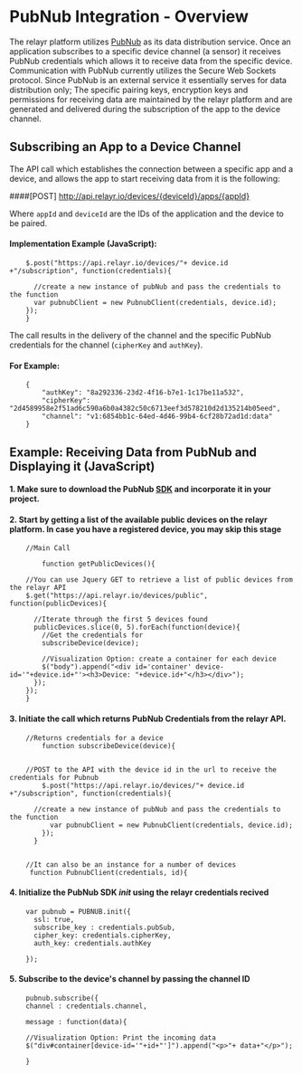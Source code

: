 # PubNub Integration - Overview

The relayr platform utilizes [PubNub](http://www.pubnub.com/) as its data distribution service. Once an application subscribes to a specific device channel (a sensor) it receives PubNub credentials which allows it to receive data from the specific device.
Communication with PubNub currently utilizes the Secure Web Sockets protocol. Since PubNub is an external service it essentially serves for data distribution only; The specific pairing keys, encryption keys and permissions for receiving data are maintained by the relayr platform and are generated and delivered during the subscription of the app to the device channel.

## Subscribing an App to a Device Channel

The API call which establishes the connection between a specific app and a device, and allows the app to start receiving data from it is the following:

####[POST] http://api.relayr.io/devices/{deviceId}/apps/{appId}

Where `appId` and `deviceId` are the IDs of the application and the device to be paired.

#### Implementation Example (JavaScript):

	
	    $.post("https://api.relayr.io/devices/"+ device.id +"/subscription", function(credentials){
	
	      //create a new instance of pubNub and pass the credentials to the function
	      var pubnubClient = new PubnubClient(credentials, device.id);
	    });
	  	}


The call results in the delivery of the channel and the specific PubNub credentials for the channel (`cipherKey` and `authKey`).

#### For Example:

		{
		    "authKey": "8a292336-23d2-4f16-b7e1-1c17be11a532",
		    "cipherKey": "2d4589958e2f51ad6c590a6b0a4382c50c6713eef3d578210d2d135214b05eed",
		    "channel": "v1:6854bb1c-64ed-4d46-99b4-6cf28b72ad1d:data"
		}

## Example: Receiving Data from PubNub and Displaying it (JavaScript) 

#### 1. Make sure to download the PubNub [SDK](http://www.pubnub.com/developers/) and incorporate it in your project.

#### 2. Start by getting a list of the available public devices on the relayr platform. In case you have a registered device, you may skip this stage

		//Main Call
	  		
			function getPublicDevices(){
	
	    //You can use Jquery GET to retrieve a list of public devices from the relayr API
	    $.get("https://api.relayr.io/devices/public", function(publicDevices){
	     
	      //Iterate through the first 5 devices found
	      publicDevices.slice(0, 5).forEach(function(device){
	        //Get the credentials for
	        subscribeDevice(device);
	
	        //Visualization Option: create a container for each device
	        $("body").append("<div id='container' device-id='"+device.id+"'><h3>Device: "+device.id+"</h3></div>");
	      });
	    });
	  	} 

#### 3. Initiate the call which returns PubNub Credentials from the relayr API. 

		//Returns credentials for a device
			function subscribeDevice(device){
	
	    
	    //POST to the API with the device id in the url to receive the credentials for Pubnub
	    	$.post("https://api.relayr.io/devices/"+ device.id +"/subscription", function(credentials){
	
	      //create a new instance of pubNub and pass the credentials to the function
		      var pubnubClient = new PubnubClient(credentials, device.id);
		    });
		  }
	
	
	  	//It can also be an instance for a number of devices
	 	 function PubnubClient(credentials, id){
	    
#### 4. Initialize the PubNub SDK *init* using the relayr credentials recived
	    var pubnub = PUBNUB.init({
	      ssl: true,
	      subscribe_key : credentials.pubSub,
	      cipher_key: credentials.cipherKey,
	      auth_key: credentials.authKey
	
	    });

#### 5. Subscribe to the device's channel by passing the channel ID

		pubnub.subscribe({
      	channel : credentials.channel,
      
      	message : function(data){

        //Visualization Option: Print the incoming data
        $("div#container[device-id='"+id+"']").append("<p>"+ data+"</p>");

      	} 


